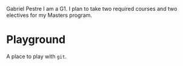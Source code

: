 Gabriel Pestre
I am a G1.
I plan to take two required courses and two electives for my Masters program.

# Playground

A place to play with `git`.
